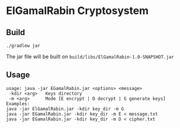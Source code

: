 # ElGamalRabin Cryptosystem

## Build

```
./gradlew jar
```

The jar file will be built on ```build/libs/ElGamalRabin-1.0-SNAPSHOT.jar``` 

## Usage

```
usage: java -jar EGamalRabin.jar <options> <message>
 -kdir <arg>   Keys directory
 -m <arg>      Mode [E encrypt | D decrypt | G generate keys]
Examples:
java -jar ElGamalRabin.jar -kdir key_dir -m G 
java -jar EGamalRabin.jar -kdir key_dir -m E < message.txt 
java -jar EGamalRabin.jar -kdir key_dir -m D < cipher.txt
```

